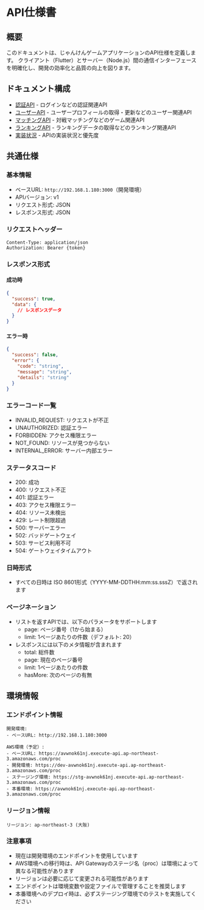 # API仕様書

## 概要
このドキュメントは、じゃんけんゲームアプリケーションのAPI仕様を定義します。
クライアント（Flutter）とサーバー（Node.js）間の通信インターフェースを明確化し、開発の効率化と品質の向上を図ります。

## ドキュメント構成
- [認証API](auth.md) - ログインなどの認証関連API
- [ユーザーAPI](user.md) - ユーザープロフィールの取得・更新などのユーザー関連API
- [マッチングAPI](match.md) - 対戦マッチングなどのゲーム関連API
- [ランキングAPI](ranking.md) - ランキングデータの取得などのランキング関連API
- [実装状況](status.md) - APIの実装状況と優先度

## 共通仕様

### 基本情報
- ベースURL: `http://192.168.1.180:3000`（開発環境）
- APIバージョン: v1
- リクエスト形式: JSON
- レスポンス形式: JSON

### リクエストヘッダー
```
Content-Type: application/json
Authorization: Bearer {token}
```

### レスポンス形式
#### 成功時
```json
{
  "success": true,
  "data": {
    // レスポンスデータ
  }
}
```

#### エラー時
```json
{
  "success": false,
  "error": {
    "code": "string",
    "message": "string",
    "details": "string"
  }
}
```

### エラーコード一覧
- INVALID_REQUEST: リクエストが不正
- UNAUTHORIZED: 認証エラー
- FORBIDDEN: アクセス権限エラー
- NOT_FOUND: リソースが見つからない
- INTERNAL_ERROR: サーバー内部エラー

### ステータスコード
- 200: 成功
- 400: リクエスト不正
- 401: 認証エラー
- 403: アクセス権限エラー
- 404: リソース未検出
- 429: レート制限超過
- 500: サーバーエラー
- 502: バッドゲートウェイ
- 503: サービス利用不可
- 504: ゲートウェイタイムアウト

### 日時形式
- すべての日時は ISO 8601形式（YYYY-MM-DDTHH:mm:ss.sssZ）で返されます

### ページネーション
- リストを返すAPIでは、以下のパラメータをサポートします
  - page: ページ番号（1から始まる）
  - limit: 1ページあたりの件数（デフォルト: 20）
- レスポンスには以下のメタ情報が含まれます
  - total: 総件数
  - page: 現在のページ番号
  - limit: 1ページあたりの件数
  - hasMore: 次のページの有無

## 環境情報

### エンドポイント情報
```
開発環境:
- ベースURL: http://192.168.1.180:3000

AWS環境（予定）:
- ベースURL: https://avwnok61nj.execute-api.ap-northeast-3.amazonaws.com/proc
- 開発環境: https://dev-avwnok61nj.execute-api.ap-northeast-3.amazonaws.com/proc
- ステージング環境: https://stg-avwnok61nj.execute-api.ap-northeast-3.amazonaws.com/proc
- 本番環境: https://avwnok61nj.execute-api.ap-northeast-3.amazonaws.com/proc
```

### リージョン情報
```
リージョン: ap-northeast-3 (大阪)
```

### 注意事項
- 現在は開発環境のエンドポイントを使用しています
- AWS環境への移行時は、API Gatewayのステージ名（proc）は環境によって異なる可能性があります
- リージョンは必要に応じて変更される可能性があります
- エンドポイントは環境変数や設定ファイルで管理することを推奨します
- 本番環境へのデプロイ時は、必ずステージング環境でのテストを実施してください 